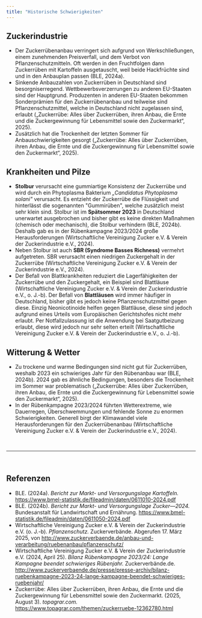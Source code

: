 ```yaml
---
title: "Historische Schwierigkeiten"
---
```



## Zuckerindustrie
- Der Zuckerrübenanbau verringert sich aufgrund von Werkschließungen, einem zunehmenden Preisverfall, und dem Verbot von Pflanzenschutzmitteln. Oft werden in den Fruchtfolgen dann Zuckerrüben mit Kartoffeln ausgetauscht, weil beide Hackfrüchte sind und in den Anbauplan passen (BLE, 2024a).
- Sinkende Anbauzahlen von Zuckerrüben in Deutschland sind besorgniserregend. Wettbewerbsverzerrungen zu anderen EU-Staaten sind der Hauptgrund. Produzenten in anderen EU-Staaten bekommen Sonderprämien für den Zuckerrübenanbau und teilweise sind Pflanzenschutzmittel, welche in Deutschland nicht zugelassen sind, erlaubt („Zuckerrübe: Alles über Zuckerrüben, ihren Anbau, die Ernte und die Zuckergewinnung für Lebensmittel sowie den Zuckermarkt“, 2025).
- Zusätzlich hat die Trockenheit der letzten Sommer für Anbauschwierigkeiten gesorgt („Zuckerrübe: Alles über Zuckerrüben, ihren Anbau, die Ernte und die Zuckergewinnung für Lebensmittel sowie den Zuckermarkt“, 2025).


## Krankheiten und Pilze
- **Stolbur** verursacht eine gummiartige Konsistenz der Zuckerrübe und wird durch ein Phytoplasma Bakterium *„Candidatus Phytoplasma solani"* verursacht. Es entzieht der Zuckerrübe die Flüssigkeit und hinterlässt die sogenannten "Gummirüben", welche zusätzlich meist sehr klein sind. Stolbur ist im **Spätsommer 2023** in Deutschland unerwartet ausgebrochen und bisher gibt es keine direkten Maßnahmen (chemisch oder mechanisch), die Stolbur verhindern (BLE, 2024b). Deshalb gab es in der Rübenkampagne 2023/2024 große Herausforderungen (Wirtschaftliche Vereinigung Zucker e.V. & Verein der Zuckerindustrie e.V., 2024).
- Neben Stolbur ist auch **SBR (Syndrome Basses Richness)** vermehrt aufgetreten. SBR verursacht einen niedrigen Zuckergehalt in der Zuckerrübe (Wirtschaftliche Vereinigung Zucker e.V. & Verein der Zuckerindustrie e.V., 2024).
- Der Befall von Blattkrankheiten reduziert die Lagerfähigkeiten der Zuckerrübe und den Zuckergehalt, ein Beispiel sind Blattläuse (Wirtschaftliche Vereinigung Zucker e.V. & Verein der Zuckerindustrie e.V., o. J.-b). Der Befall von **Blattläusen** wird immer häufiger in Deutschland, bisher gibt es jedoch keine Pflanzenschutzmittel gegen diese. Einzig Neonicotinoide helfen gegen Blattläuse, diese sind jedoch aufgrund eines Urteils vom Europäischen Gerichtshofes nicht mehr erlaubt. Per Notfallzulassung ist die Anwendung bei Saatgutbeizung erlaubt, diese wird jedoch nur sehr selten erteilt (Wirtschaftliche Vereinigung Zucker e.V. & Verein der Zuckerindustrie e.V., o. J.-b).


## Witterung & Wetter 
- Zu trockene und warme Bedingungen sind nicht gut für Zuckerrüben, weshalb 2023 ein schwieriges Jahr für den Rübenanbau war (BLE, 2024b). 2024 gab es ähnliche Bedingungen, besonders die Trockenheit im Sommer war problematisch („Zuckerrübe: Alles über Zuckerrüben, ihren Anbau, die Ernte und die Zuckergewinnung für Lebensmittel sowie den Zuckermarkt“, 2025).
- In der Rübenkampagne 2023/2024 führten Wetterextreme, wie Dauerregen, Überschwemmungen und fehlende Sonne zu enormen Schwierigkeiten. Generell birgt der Klimawandel viele Herausforderungen für den Zuckerrübenanbau (Wirtschaftliche Vereinigung Zucker e.V. & Verein der Zuckerindustrie e.V., 2024).


<br>

---

<br> 

## Referenzen
- BLE. (2024a). *Bericht zur Markt- und Versorgungslage Kartoffeln.* <https://www.bmel-statistik.de/fileadmin/daten/0611010-2024.pdf>
- BLE. (2024b). *Bericht zur Markt- und Versorgungslage Zucker—2024.* Bundesanstalt für Landwirtschaft und Ernährung. <https://www.bmel-statistik.de/fileadmin/daten/0611050-2024.pdf>
- Wirtschaftliche Vereinigung Zucker e.V. & Verein der Zuckerindustrie e.V. (o. J.-b). *Pflanzenschutz.* Zuckerverbände. Abgerufen 17. März 2025, von <http://www.zuckerverbaende.de/anbau-und-verarbeitung/ruebenanbau/pflanzenschutz/>
- Wirtschaftliche Vereinigung Zucker e.V. & Verein der Zuckerindustrie e.V. (2024, April 25). *Bilanz Rübenkampagne 2023/24: Lange Kampagne beendet schwieriges Rübenjahr.* Zuckerverbände.de. <http://www.zuckerverbaende.de/presse/presse-archiv/bilanz-ruebenkampagne-2023-24-lange-kampagne-beendet-schwieriges-ruebenjahr/>
- Zuckerrübe: Alles über Zuckerrüben, ihren Anbau, die Ernte und die Zuckergewinnung für Lebensmittel sowie den Zuckermarkt. (2025, August 3). *topagrar.com.* <https://www.topagrar.com/themen/zuckerruebe-12362780.html>
